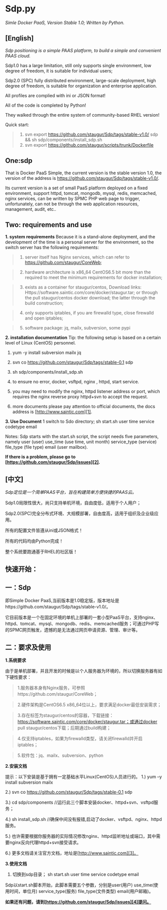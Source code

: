# Sdp.py
*Simle Docker PaaS, Version Stable 1.0; Written by Python.*

**[English]**
-------------
*Sdp positioning is a simple PAAS platform, to build a simple and convenient PAAS cloud.* 

Sdp1.0 has a large limitation, still only supports single environment, low degree of freedom, it is suitable for individual users;

Sdp2.0 (SPC) fully distributed environment, large-scale deployment, high degree of freedom, is suitable for organization and enterprise application.

All profiles are complied with ini or JSON format!

All of the code is completed by Python!

They walked through the entire system of community-based RHEL version!

Quick start:
>1. svn export https://github.com/staugur/Sdp/tags/stable-v1.0/ sdp && sh sdp/components/install_sdp.sh
>2. svn export https://github.com/staugur/scripts/trunk/Dockerfile

## One:sdp
That is Docker PaaS Simple, the current version is the stable version 1.0, the version of the address is https://github.com/staugur/Sdp/tags/stable-v1.0/.

Its current version is a set of small PaaS platform deployed on a fixed environment, support httpd, tomcat, mongodb, mysql, redis, memcached, nginx services, can be written by SPMC PHP web page to trigger, unfortunately, can not be through the web application resources, management, audit, etc..

## Two: requirements and use
**1. system requirements**
Because it is a stand-alone deployment, and the development of the time is a personal server for the environment, so the switch server has the following requirements:

>1. server itself has Nginx services, which can refer to https://github.com/staugur/CoreWeb;

>2. hardware architecture is x86_64 CentOS6.5 bit more than the required to meet the minimum requirements for docker installation;

>3. exists as a container for staugur/centos, Download links:
Https://software.saintic.com/core/docker/staugur.tar; or through the pull staugur/centos docker download; the latter through the build construction;

>4. only supports iptables, if you are firewalld type, close firewalld and open iptables;

>5. software package: jq, mailx, subversion, some pypi

**2. installation documentation**
Tip: the following setup is based on a certain level of Linux (CentOS) personnel.

1) yum -y install subversion mailx jq

2) svn co https://github.com/staugur/Sdp/tags/stable-0.1 sdp

3) sh sdp/components/install_sdp.sh

4) to ensure no error, docker, vsftpd, nginx , httpd, start service.

5) you may need to modify the nginx, httpd listener address or port, which requires the nginx reverse proxy httpd+svn to accept the request.

6) more documents please pay attention to official documents, the docs address is [http://www.saintic.com][1].

**3. Use Document**
1 switch to Sdo directory;
sh start.sh user time service codetype email

Notes:
Sdp starts with the start.sh script, the script needs five parameters, namely user (user) use_time (use time, unit month) service_type (service) file_type (file type) email (user mailbox).

**If there is a problem, please go to [https://github.com/staugur/Sdp/issues][2].**


**[中文]**
--------
*Sdp定位是一个简单PAAS平台，旨在构建简单方便快捷的PAAS云。*

Sdp1.0局限性很大，尚只支持单机环境，自由度低，适用于个人用户；

Sdp2.0(SPC)完全分布式环境、大规模部署，自由度高，适用于组织及企业级应用。

所有的配置文件皆遵从ini或JSON格式！

所有的代码均由Python完成！

整个系统要跑通基于RHEL的社区版！

**快速开始：**
---------

## 一：Sdp

即Simple Docker PaaS,当前版本是1.0稳定版，版本地址是https://github.com/staugur/Sdp/tags/stable-v1.0/。

它目前版本是一个在固定环境的单机上部署的一套小型PaaS平台，支持nginx、httpd、tomcat、mysql、mongodb、redis、memcached服务；可通过PHP写的SPMC网页触发，遗憾的是无法通过网页申请资源、管理、审计等。


## 二：要求及使用


**1.系统要求**

  由于是单机部署，并且开发的时候是以个人服务器为环境的，所以切换服务器有如下硬性要求：
  
  >1.服务器本身有Nginx服务，可参照https://github.com/staugur/CoreWeb；
  
  >2.硬件架构是CentOS6.5 x86_64位以上，要求满足docker最低安装需求；
  
  >3.存在标签为staugur/centos的容器，下载链接：
https://software.saintic.com/core/docker/staugur.tar；或通过docker pull staugur/centos下载；后期通过build构建；

  >4.仅支持iptables，如果为firewalld类型，请关闭firewalld并开启iptables；
  
  >5.软件包：jq、mailx、subversion、python

**2.安装文档**

  提示：以下安装是基于拥有一定基础水平Linux(CentOS)人员进行的。
  1.) yum –y install subversion mailx

  2.) svn co https://github.com/staugur/Sdp/tags/stable-0.1 sdp

  3.) cd sdp/components            //运行此三个脚本安装docker、httpd+svn、vsftpd服务；

  4.) sh install_sdp.sh //确保中间没有报错,启动了docker、vsftpd、nginx、httpd服务。

  5.) 也许需要根据你服务器的实际情况修改nginx、httpd监听地址或端口，其中需要nginx反向代理httpd+svn接受请求。

  6.) 更多文档请关注官方文档，地址是[http://www.saintic.com][3]。

**3.使用文档**
  1. 切换到sdp目录；
  sh start.sh user time service codetype email
 
Sdp以start.sh脚本开始，此脚本需要五个参数，分别是user(用户) use_time(使用时间，单位月) service_type(服务) file_type(文件类型) email(用户邮箱)。

**如果还有问题，请到[https://github.com/staugur/Sdp/issues][4]提问。**


  [1]: http://www.saintic.com
  [2]: https://github.com/staugur/Sdp/issues
  [3]: http://www.saintic.com
  [4]: https://github.com/staugur/Sdp/issues